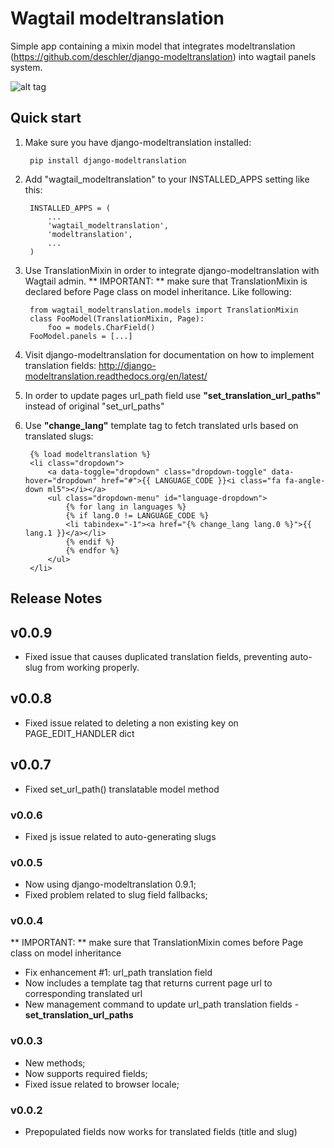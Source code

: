 # Wagtail modeltranslation

Simple app containing a mixin model that integrates modeltranslation
(https://github.com/deschler/django-modeltranslation) into wagtail panels system.

![alt tag](https://github.com/infoportugal/wagtail-modeltranslation/blob/master/screenshot.png?raw=true)

## Quick start

1. Make sure you have django-modeltranslation installed:

        pip install django-modeltranslation

2. Add "wagtail_modeltranslation" to your INSTALLED_APPS setting like this:

        INSTALLED_APPS = (
            ...
            'wagtail_modeltranslation',
            'modeltranslation',
            ...
        )

3. Use TranslationMixin in order to integrate django-modeltranslation with Wagtail admin. ** IMPORTANT: ** make sure that TranslationMixin is declared before Page class on model inheritance. Like following:

        from wagtail_modeltranslation.models import TranslationMixin
        class FooModel(TranslationMixin, Page):
            foo = models.CharField()
        FooModel.panels = [...]

4. Visit django-modeltranslation for documentation on how to implement translation fields: http://django-modeltranslation.readthedocs.org/en/latest/

5. In order to update pages url_path field use **"set\_translation\_url\_paths"** instead of original "set\_url\_paths"

6. Use **"change_lang"** template tag to fetch translated urls based on translated slugs:

        {% load modeltranslation %}
        <li class="dropdown">
            <a data-toggle="dropdown" class="dropdown-toggle" data-hover="dropdown" href="#">{{ LANGUAGE_CODE }}<i class="fa fa-angle-down ml5"></i></a>
            <ul class="dropdown-menu" id="language-dropdown">
                {% for lang in languages %}
                {% if lang.0 != LANGUAGE_CODE %}
                <li tabindex="-1"><a href="{% change_lang lang.0 %}">{{ lang.1 }}</a></li>
                {% endif %}
                {% endfor %}
            </ul>
        </li>

## Release Notes

## v0.0.9

- Fixed issue that causes duplicated translation fields, preventing auto-slug from working properly.

## v0.0.8

- Fixed issue related to deleting a non existing key on PAGE_EDIT_HANDLER dict

## v0.0.7

- Fixed set_url_path() translatable model method

### v0.0.6

- Fixed js issue related to auto-generating slugs

### v0.0.5

- Now using django-modeltranslation 0.9.1;
- Fixed problem related to slug field fallbacks;

### v0.0.4

** IMPORTANT: ** make sure that TranslationMixin comes before Page class on model inheritance

- Fix enhancement #1: url_path translation field
- Now includes a template tag that returns current page url to corresponding translated url
- New management command to update url_path translation fields - **set\_translation\_url\_paths**

### v0.0.3

- New methods;
- Now supports required fields;
- Fixed issue related to browser locale;

### v0.0.2

- Prepopulated fields now works for translated fields (title and slug)
